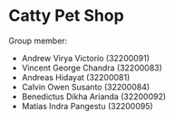 # Catty Pet Shop

Group member:
- Andrew Virya Victorio (32200091)
- Vincent George Chandra (32200083)
- Andreas Hidayat (32200081)
- Calvin Owen Susanto (32200084)
- Benedictus Dikha Arianda (32200092)
- Matias Indra Pangestu (32200095)
